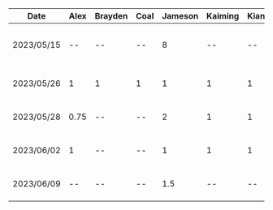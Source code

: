 | Date | Alex | Brayden | Coal | Jameson | Kaiming | Kian | Toluwa | Task|
| --- | --- | --- | --- | --- | --- | --- | --- | --- |
| 2023/05/15 | -- | -- | -- | 8 | -- | -- | -- | Learning Kotlin / Jetpack Compose |
| 2023/05/26 | 1 | 1 | 1 | 1 | 1 | 1 | 1 | Project brainstorming meeting |
| 2023/05/28 | 0.75 | -- | -- | 2 | 1 | 1 | 1 | Project proposal presentation |
| 2023/06/02 | 1 | -- | -- | 1 | 1 | 1 | 1 | Project proposal document |
| 2023/06/09 | -- | -- | -- | 1.5 | -- | -- | -- | Project Skeleton Creation |
